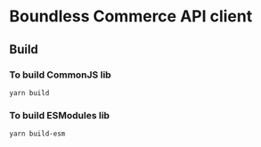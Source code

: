 # Boundless Commerce API client



## Build

### To build CommonJS lib
```
yarn build
```


### To build ESModules lib
```
yarn build-esm
```

